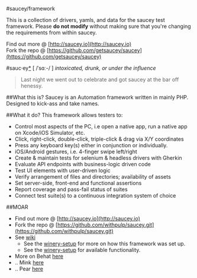 #saucey/framework

This is a collection of drivers, yamls, and data for the saucey test framework. Please **do not modify** without making sure that you're changing the requirements from within saucey.

Find out more @ [http://saucey.io](http://saucey.io)  
Fork the repo @ [https://github.com/getsaucey/saucey](https://github.com/getsaucey/saucey)  

#sauc·ey[*](http://www.urbandictionary.com/define.php?term=saucey)
[ /ˈsɑː-/ ] *intoxicated, drunk, or under the influence*
>Last night we went out to celebrate and got saucey at the bar off henessy.

##What this is?
Saucey is an Automation framework written in mainly PHP. Designed to kick-ass and take names.

##What it do?
This framework allows testers to:

* Control most aspects of the PC, i.e open a native app, run a native app on Xcode/iOS Simulator, etc.
* Click, right-click, double-click, triple-click & drag via X/Y coordinates
* Press any keyboard key(s) either in conjunction or individually.
* iOS/Android gestures, i.e. 4-finger swipe left/right
* Create & maintain tests for selenium & headless drivers with Gherkin
* Evaluate API endpoints with business-logic driven code
* Test UI elements with user-driven logic
* Verify arrangement of files and directories; availability of assets
* Set server-side, front-end and functional assertions
* Report coverage and pass-fail status of suites
* Connect test suite(s) to a continuous integration system of choice

##MOAR
* Find out more @ [http://saucey.io](http://saucey.io)  
* Fork the repo @ [https://github.com/withpulp/saucey.git](https://github.com/withpulp/saucey.git) 
* See [wiki](https://github.com/withpulp/saucey/wiki/)
	* See the [winery-setup](https://github.com/withpulp/saucey/wiki/The-Winery) for more on how this framework was set up.  
	* See the [winery-setup](https://github.com/withpulp/saucey/wiki/The-Cellar) for available functionality.  
* More on Behat [here](http://docs.behat.org/en/v3.0/)  
* .. Mink [here](http://mink.behat.org/en/latest/)  
* .. Pear [here](http://pear.php.net/)
